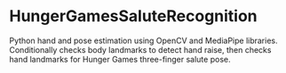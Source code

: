 # HungerGamesSaluteRecognition
 Python hand and pose estimation using OpenCV and MediaPipe libraries. Conditionally checks body landmarks to detect hand raise, then checks hand landmarks for Hunger Games three-finger salute pose. 
